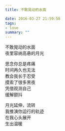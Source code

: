 ```yaml
---
title: 不敢晃动的水面

date: 2016-03-27 21:59:58 
tags: 
- love
summary: ""
---
```

不敢晃动的水面\
夜里容纳高悬的月光

思念你总是疼痛\
时间再久也无法\
教会我长于忍受\
摸索了很多黑夜\
凭借观测自己\
缓解颤抖

月光延伸，流转\
我推演你运行的轨迹\
在我心头展开\
生出温暖
